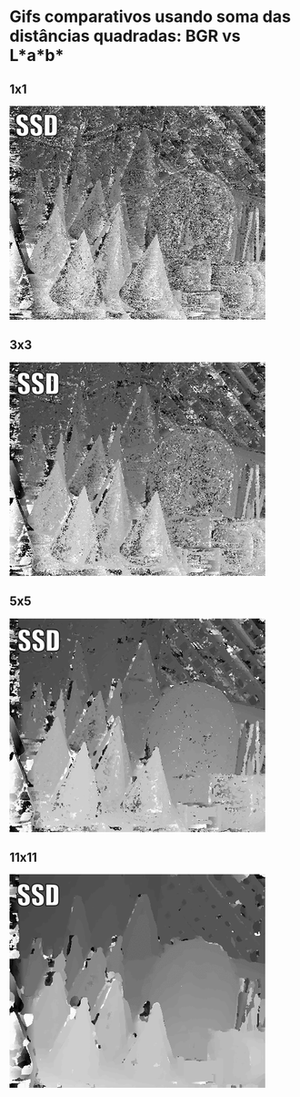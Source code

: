# Gifs comparativos usando soma das distâncias quadradas: BGR vs L\*a\*b\*

## 1x1
![1x1](1x1.gif)

## 3x3

![3x3](3x3.gif)

## 5x5

![5x5](5x5.gif)

## 11x11

![11x11](11x11.gif)
